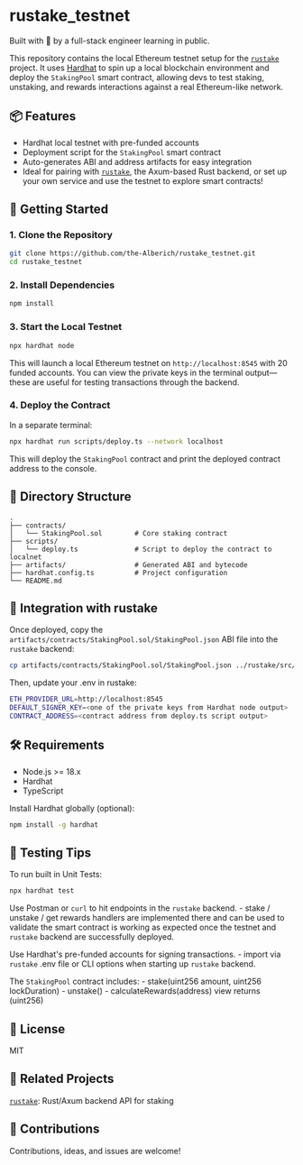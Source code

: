 # rustake_testnet

Built with 💙 by a full-stack engineer learning in public.


This repository contains the local Ethereum testnet setup for the [`rustake`](https://github.com/the-Alberich/rustake) project. It uses [Hardhat](https://hardhat.org/) to spin up a local blockchain environment and deploy the `StakingPool` smart contract, allowing devs to test staking, unstaking, and rewards interactions against a real Ethereum-like network.


## 📦 Features

- Hardhat local testnet with pre-funded accounts
- Deployment script for the `StakingPool` smart contract
- Auto-generates ABI and address artifacts for easy integration
- Ideal for pairing with [`rustake`](https://github.com/the-Alberich/rustake), the Axum-based Rust backend, or set up your own service and use the testnet to explore smart contracts!


## 🚀 Getting Started

### 1. Clone the Repository

```bash / zsh
git clone https://github.com/the-Alberich/rustake_testnet.git
cd rustake_testnet
```

### 2. Install Dependencies

```bash / zsh
npm install
```

### 3. Start the Local Testnet

```bash / zsh
npx hardhat node
```
This will launch a local Ethereum testnet on `http://localhost:8545` with 20 funded accounts. You can view the private keys in the terminal output—these are useful for testing transactions through the backend.

### 4. Deploy the Contract

In a separate terminal:

```bash / zsh
npx hardhat run scripts/deploy.ts --network localhost
```
This will deploy the `StakingPool` contract and print the deployed contract address to the console.


## 🧰 Directory Structure

```dir
.
├── contracts/
│   └── StakingPool.sol        # Core staking contract
├── scripts/
│   └── deploy.ts              # Script to deploy the contract to localnet
├── artifacts/                 # Generated ABI and bytecode
├── hardhat.config.ts          # Project configuration
└── README.md
```


## 🔁 Integration with rustake

Once deployed, copy the `artifacts/contracts/StakingPool.sol/StakingPool.json` ABI file into the `rustake` backend:

```bash / zsh
cp artifacts/contracts/StakingPool.sol/StakingPool.json ../rustake/src/import/artifacts/contracts/StakingPool.sol/
```

Then, update your .env in rustake:

```bash / zsh
ETH_PROVIDER_URL=http://localhost:8545
DEFAULT_SIGNER_KEY=<one of the private keys from Hardhat node output>
CONTRACT_ADDRESS=<contract address from deploy.ts script output>
```


## 🛠️ Requirements

- Node.js >= 18.x
- Hardhat
- TypeScript

Install Hardhat globally (optional):

```bash / zsh
npm install -g hardhat
```


## 🧪 Testing Tips

To run built in Unit Tests:
```bash / zsh
npx hardhat test
```

Use Postman or `curl` to hit endpoints in the `rustake` backend.
    - stake / unstake / get rewards handlers are implemented there and can be used to validate the smart contract is working as expected once the testnet and `rustake` backend are successfully deployed.

Use Hardhat's pre-funded accounts for signing transactions.
    - import via `rustake` .env file or CLI options when starting up `rustake` backend.

The `StakingPool` contract includes:
    - stake(uint256 amount, uint256 lockDuration)
    - unstake()
    - calculateRewards(address) view returns (uint256)


## 📝 License

MIT


## 🤝 Related Projects

[`rustake`](https://github.com/the-Alberich/rustake): Rust/Axum backend API for staking


## 🙌 Contributions

Contributions, ideas, and issues are welcome!
